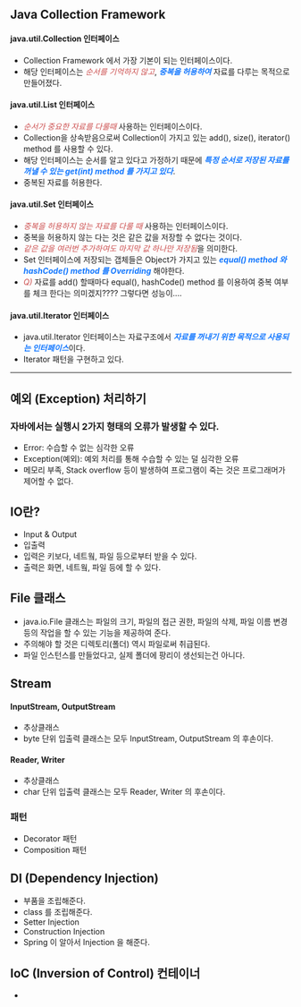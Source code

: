 <style>
r { color: #CD5050 }
o { color: #FF9614 }
g { color: #2C952C }
b { color: #1478FF }
</style>

## Java Collection Framework

#### java.util.Collection 인터페이스

- Collection Framework 에서 가장 기본이 되는 인터페이스이다.
- 해당 인터페이스는 <r>_순서를 기억하지 않고_</r>, <b>_중복을 허용하여_</b> 자료를 다루는 목적으로 만들어졌다.

#### java.util.List 인터페이스

- <r>_순서가 중요한 자료를 다룰때_</r> 사용하는 인터페이스이다.
- Collection을 상속받음으로써 Collection이 가지고 있는 add(), size(), iterator() method 를 사용할 수 있다.
- 해당 인터페이스는 순서를 알고 있다고 가정하기 때문에 <b>_특정 순서로 저장된 자료를 꺼낼 수 있는 get(int) method 를 가지고 있다_</b>.
- 중복된 자료를 허용한다.

#### java.util.Set 인터페이스

- <r>_중복을 허용하지 않는 자료를 다룰 때_</r> 사용하는 인터페이스이다.
- 중복을 허용하지 않는 다는 것은 같은 값을 저장할 수 없다는 것이다.
- <r>_같은 값을 여러번 추가하여도 마지막 값 하나만 저장됨_</r>을 의미한다.
- Set 인터페이스에 저장되는 갭체들은 Object가 가지고 있는 <b>_equal() method 와 hashCode() method 를 Overriding_</b> 해야한다.
- <r>_Q)_</r> 자료를 add() 할때마다 equal(), hashCode() method 를 이용하여 중복 여부를 체크 한다는 의미겠지???? 그렇다면 성능이....

#### java.util.Iterator 인터페이스

- java.util.Iterator 인터페이스는 자료구조에서 <b>_자료를 꺼내기 위한 목적으로 사용되는 인터페이스_</b>이다.
- Iterator 패턴을 구현하고 있다.

---

## 예외 (Exception) 처리하기

### 자바에서는 실행시 2가지 형태의 오류가 발생할 수 있다.

- Error: 수습할 수 없는 심각한 오류
- Exception(예외): 예외 처리를 통해 수습할 수 있는 덜 심각한 오류
- 메모리 부족, Stack overflow 등이 발생하여 프로그램이 죽는 것은 프로그래머가 제어할 수 없다.

## IO란?

- Input & Output
- 입출력
- 입력은 키보다, 네트웤, 파일 등으로부터 받을 수 있다.
- 출력은 화면, 네트웤, 파일 등에 할 수 있다.

## File 클래스

- java.io.File 클래스는 파일의 크기, 파일의 접근 권한, 파일의 삭제, 파일 이름 변경 등의 작업을 할 수 있는 기능을 제공하여 준다.
- 주의해야 할 것은 디렉토리(폴더) 역시 파일로써 취급된다.
- 파일 인스턴스를 만들었다고, 실제 폴더에 팡리이 생선되는건 아니다.

## Stream

#### InputStream, OutputStream

- 추상클래스
- byte 단위 입출력 클래스는 모두 InputStream, OutputStream 의 후손이다.

#### Reader, Writer

- 추상클래스
- char 단위 입출력 클래스는 모두 Reader, Writer 의 후손이다.

### 패턴

- Decorator 패턴
- Composition 패턴

## DI (Dependency Injection)

- 부품을 조립해준다.
- class 를 조립해준다.
- Setter Injection
- Construction Injection
- Spring 이 알아서 Injection 을 해준다.

## IoC (Inversion of Control) 컨테이너

-
